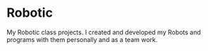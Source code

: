 # Robotic
My Robotic class projects. I created and developed my Robots and programs with them personally and as a team work.
